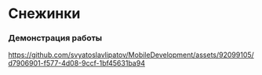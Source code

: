 # Снежинки

### Демонстрация работы 

https://github.com/svyatoslavlipatov/MobileDevelopment/assets/92099105/d7906901-f577-4d08-9ccf-1bf45631ba94
